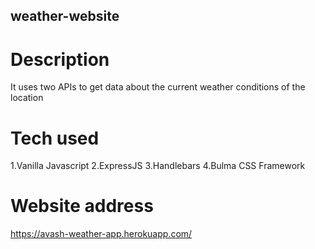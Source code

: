## weather-website


# Description

It uses two APIs to get data about the current weather conditions of the location

# Tech used

1.Vanilla Javascript
2.ExpressJS
3.Handlebars
4.Bulma CSS Framework

# Website address

https://avash-weather-app.herokuapp.com/
